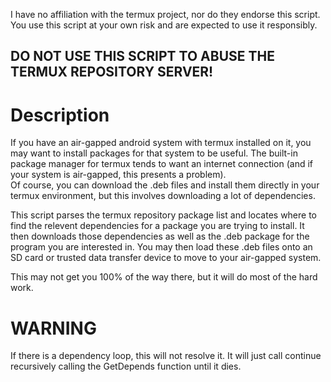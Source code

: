 I have no affiliation with the termux project, nor do they endorse this script.  
You use this script at your own risk and are expected to use it responsibly. 
## DO NOT USE THIS SCRIPT TO ABUSE THE TERMUX REPOSITORY SERVER!

# Description
If you have an air-gapped android system with termux installed on it, you may want to install packages for that system to be useful.  The built-in package manager for termux tends to want an internet connection (and if your system is air-gapped, this presents a problem).  
Of course, you can download the .deb files and install them directly in your termux environment, but this involves downloading a lot of dependencies.  

This script parses the termux repository package list and locates where to find the relevent dependencies for a package you are trying to install.  It then downloads those dependencies as well as the .deb package for the program you are interested in.  You may then load these .deb files onto an SD card or trusted data transfer device to move to your air-gapped system.

This may not get you 100% of the way there, but it will do most of the hard work.

# WARNING
If there is a dependency loop, this will not resolve it.  It will just call continue recursively calling the GetDepends function until it dies.
